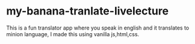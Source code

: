 # my-banana-tranlate-livelecture
This is a fun translator app where you speak in english and 
it translates to minion language, I made this using vanilla js,html,css.

